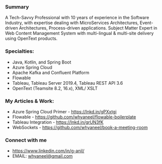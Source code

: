 ### Summary
A Tech-Savvy Professional with 10 years of experience in the Software Industry, with expertise dealing with MicroServices Architectures, Event-driven Architectures, Process-driven applications. Subject Matter Expert in Web Content Management System with multi-lingual & multi-site delivery using OpenText products.

### Specialties:
- Java, Kotlin, and Spring Boot
- Azure Spring Cloud
- Apache Kafka and Confluent Platform
- Flowable
- Tableau, Tableau Server 2019.4, Tableau REST API 3.6
- OpenText (Teamsite 8.2, 16.x), XML/ XSLT

### My Articles & Work:
- Azure Spring Cloud Primer - https://lnkd.in/gPXxtgi
- Flowable - https://github.com/whyaneel/flowable-boilerplate
- Tableau Integration - https://lnkd.in/grUN3fK
- WebSockets - https://github.com/whyaneel/book-a-meeting-room

### Connect with me
- https://www.linkedin.com/in/g-anil/
- EMAIL: whyaneel@gmail.com


<!--
**whyaneel/whyaneel** is a ✨ _special_ ✨ repository because its `README.md` (this file) appears on your GitHub profile.

Here are some ideas to get you started:

- 🔭 I’m currently working on ...
- 🌱 I’m currently learning ...
- 👯 I’m looking to collaborate on ...
- 🤔 I’m looking for help with ...
- 💬 Ask me about ...
- 📫 How to reach me: ...
- 😄 Pronouns: ...
- ⚡ Fun fact: ...
-->
